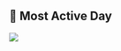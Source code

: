 
## 📅 Most Active Day

<!-- START_BADGE -->
![](https://img.shields.io/badge/Most%20Active%20Day-Tuesday-blue?style=flat-square)
<!-- END_BADGE -->
